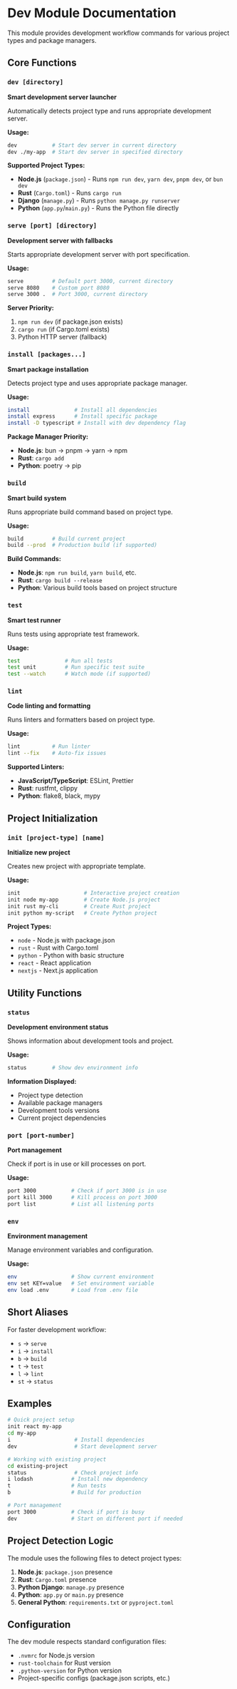 # Dev Module Documentation

This module provides development workflow commands for various project types and package managers.

## Core Functions

### `dev [directory]`
**Smart development server launcher**

Automatically detects project type and runs appropriate development server.

**Usage:**
```bash
dev           # Start dev server in current directory
dev ./my-app  # Start dev server in specified directory
```

**Supported Project Types:**
- **Node.js** (`package.json`) - Runs `npm run dev`, `yarn dev`, `pnpm dev`, or `bun dev`
- **Rust** (`Cargo.toml`) - Runs `cargo run`
- **Django** (`manage.py`) - Runs `python manage.py runserver`
- **Python** (`app.py`/`main.py`) - Runs the Python file directly

### `serve [port] [directory]`
**Development server with fallbacks**

Starts appropriate development server with port specification.

**Usage:**
```bash
serve         # Default port 3000, current directory
serve 8080    # Custom port 8080
serve 3000 .  # Port 3000, current directory
```

**Server Priority:**
1. `npm run dev` (if package.json exists)
2. `cargo run` (if Cargo.toml exists)  
3. Python HTTP server (fallback)

### `install [packages...]`
**Smart package installation**

Detects project type and uses appropriate package manager.

**Usage:**
```bash
install              # Install all dependencies
install express      # Install specific package
install -D typescript # Install with dev dependency flag
```

**Package Manager Priority:**
- **Node.js**: bun → pnpm → yarn → npm
- **Rust**: `cargo add`
- **Python**: poetry → pip

### `build`
**Smart build system**

Runs appropriate build command based on project type.

**Usage:**
```bash
build         # Build current project
build --prod  # Production build (if supported)
```

**Build Commands:**
- **Node.js**: `npm run build`, `yarn build`, etc.
- **Rust**: `cargo build --release`
- **Python**: Various build tools based on project structure

### `test`
**Smart test runner**

Runs tests using appropriate test framework.

**Usage:**
```bash
test              # Run all tests
test unit         # Run specific test suite
test --watch      # Watch mode (if supported)
```

### `lint`
**Code linting and formatting**

Runs linters and formatters based on project type.

**Usage:**
```bash
lint          # Run linter
lint --fix    # Auto-fix issues
```

**Supported Linters:**
- **JavaScript/TypeScript**: ESLint, Prettier
- **Rust**: rustfmt, clippy
- **Python**: flake8, black, mypy

## Project Initialization

### `init [project-type] [name]`
**Initialize new project**

Creates new project with appropriate template.

**Usage:**
```bash
init                    # Interactive project creation
init node my-app        # Create Node.js project
init rust my-cli        # Create Rust project
init python my-script   # Create Python project
```

**Project Types:**
- `node` - Node.js with package.json
- `rust` - Rust with Cargo.toml
- `python` - Python with basic structure
- `react` - React application
- `nextjs` - Next.js application

## Utility Functions

### `status`
**Development environment status**

Shows information about development tools and project.

**Usage:**
```bash
status        # Show dev environment info
```

**Information Displayed:**
- Project type detection
- Available package managers
- Development tools versions
- Current project dependencies

### `port [port-number]`
**Port management**

Check if port is in use or kill processes on port.

**Usage:**
```bash
port 3000           # Check if port 3000 is in use
port kill 3000      # Kill process on port 3000  
port list           # List all listening ports
```

### `env`
**Environment management**

Manage environment variables and configuration.

**Usage:**
```bash
env                 # Show current environment
env set KEY=value   # Set environment variable
env load .env       # Load from .env file
```

## Short Aliases

For faster development workflow:

- `s` → `serve`
- `i` → `install` 
- `b` → `build`
- `t` → `test`
- `l` → `lint`
- `st` → `status`

## Examples

```bash
# Quick project setup
init react my-app
cd my-app
i                    # Install dependencies
dev                  # Start development server

# Working with existing project  
cd existing-project
status               # Check project info
i lodash            # Install new dependency
t                   # Run tests
b                   # Build for production

# Port management
port 3000           # Check if port is busy
dev                 # Start on different port if needed
```

## Project Detection Logic

The module uses the following files to detect project types:

1. **Node.js**: `package.json` presence
2. **Rust**: `Cargo.toml` presence  
3. **Python Django**: `manage.py` presence
4. **Python**: `app.py` or `main.py` presence
5. **General Python**: `requirements.txt` or `pyproject.toml`

## Configuration

The dev module respects standard configuration files:
- `.nvmrc` for Node.js version
- `rust-toolchain` for Rust version
- `.python-version` for Python version
- Project-specific configs (package.json scripts, etc.)